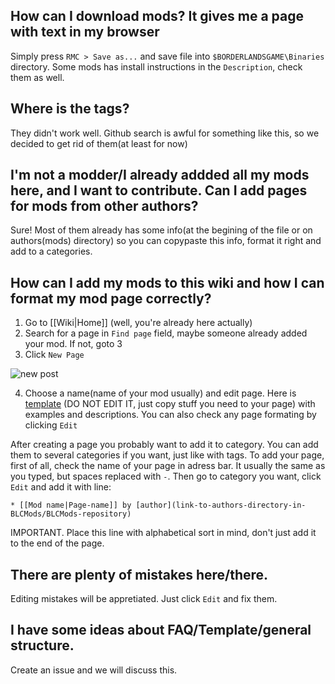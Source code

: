 ## How can I download mods? It gives me a page with text in my browser
Simply press `RMC > Save as...` and save file into `$BORDERLANDSGAME\Binaries` directory. Some mods has install instructions in the `Description`, check them as well.

## Where is the tags?
They didn't work well. Github search is awful for something like this, so we decided to get rid of them(at least for now)

## I'm not a modder/I already addded all my mods here, and I want to contribute. Can I add pages for mods from other authors?
Sure! Most of them already has some info(at the begining of the file or on authors(mods) directory) so you can copypaste this info, format it right and add to a categories.

## How can I add my mods to this wiki and how I can format my mod page correctly?
1. Go to [[Wiki|Home]] (well, you're already here actually)
2. Search for a page in `Find page` field, maybe someone already added your mod. If not, goto 3
3. Click `New Page`

![new post](https://i.imgur.com/puvhVrB.png)

4. Choose a name(name of your mod usually) and edit page. Here is [template](https://github.com/bugworm/Categories/wiki/TEMPLATE/_edit) (DO NOT EDIT IT, just copy stuff you need to your page) with examples and descriptions. You can also check any page formating by clicking `Edit`

After creating a page you probably want to add it to category. You can add them to several categories if you want, just like with tags. To add your page, first of all, check the name of your page in adress bar. It usually the same as you typed, but spaces replaced with `-`. Then go to category you want, click `Edit` and add it with line:

`* [[Mod name|Page-name]] by [author](link-to-authors-directory-in-BLCMods/BLCMods-repository)`

IMPORTANT. Place this line with alphabetical sort in mind, don't just add it to the end of the page.

## There are plenty of mistakes here/there.
Editing mistakes will be appretiated. Just click `Edit` and fix them.

## I have some ideas about FAQ/Template/general structure.
Create an issue and we will discuss this.